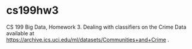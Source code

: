 cs199hw3
========

CS 199 Big Data, Homework 3. Dealing with classifiers on the Crime Data available at https://archive.ics.uci.edu/ml/datasets/Communities+and+Crime .
